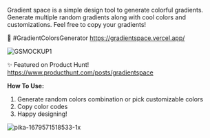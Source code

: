 Gradient space is a simple design tool to generate colorful gradients. Generate multiple random gradients along with cool colors and customizations. Feel free to copy your gradients! 

🎨 #GradientColorsGenerator
https://gradientspace.vercel.app/

![GSMOCKUP1](https://user-images.githubusercontent.com/73470193/227478374-b1bca0a8-65fb-4c33-ae92-44e0be6f75d1.png)

✨ Featured on Product Hunt!
https://www.producthunt.com/posts/gradientspace

<b> How To Use: </b>
1. Generate random colors combination or pick customizable colors
2. Copy color codes
3. Happy designing!


![pika-1679571518533-1x](https://user-images.githubusercontent.com/73470193/227478561-9734c57d-5fe7-4258-9902-dc2abc36d260.png)

